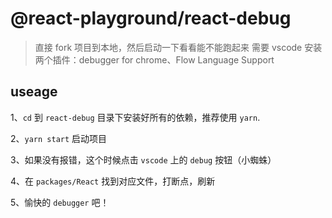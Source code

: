 # @react-playground/react-debug

> 直接 fork 项目到本地，然后启动一下看看能不能跑起来
> 需要 vscode 安装两个插件：debugger for chrome、Flow Language Support


## useage

1、`cd` 到 `react-debug` 目录下安装好所有的依赖，推荐使用 `yarn`.

2、`yarn start` 启动项目

3、如果没有报错，这个时候点击 `vscode` 上的 `debug` 按钮（小蜘蛛）

4、在 `packages/React` 找到对应文件，打断点，刷新

5、愉快的 `debugger` 吧！